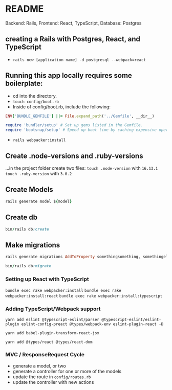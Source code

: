 # README

Backend: Rails, Frontend: React, TypeScript, Database: Postgres

## creating a Rails with Postgres, React, and TypeScript

- `rails new [application name] -d postgresql --webpack=react`

## Running this app locally requires some boilerplate:

- cd into the directory.
- `touch config/boot.rb`
- Inside of config/boot.rb, include the following:

```ruby
ENV['BUNDLE_GEMFILE'] ||= File.expand_path('../Gemfile', __dir__)

require 'bundler/setup' # Set up gems listed in the Gemfile.
require 'bootsnap/setup' # Speed up boot time by caching expensive operations.
```

- `rails webpacker:install`

## Create .node-versions and .ruby-versions
…in the project folder create two files:
    `touch .node-version` with `16.13.1`
    `touch .ruby-version` with `3.0.2`


## Create Models
```ruby
rails generate model ${model}
```

## Create db

```ruby
bin/rails db:create
```

## Make migrations
```ruby
rails generate migrations AddToProperty somethingsomething, somethingelse:integer, else_array:string, array:true
```

```ruby
bin/rails db:migrate
```

### Setting up React with TypeScript
`bundle exec rake webpacker:install`
`bundle exec rake webpacker:install:react`
`bundle exec rake webpacker:install:typescript`

### Adding TypeScript/Webpack support
```
yarn add eslint @typescript-eslint/parser @typescript-eslint/eslint-plugin eslint-config-preact @types/webpack-env eslint-plugin-react -D
```
```
yarn add babel-plugin-transform-react-jsx
```
```
yarn add @types/react @types/react-dom
```

### MVC / ResponseRequest Cycle
- generate a model, or two
- generate a controller for one or more of the models
- update the route in `config/routes.rb`
- update the controller with new actions

